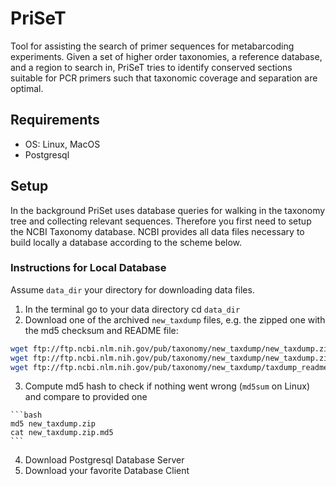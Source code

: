 # PriSeT
Tool for assisting the search of primer sequences for metabarcoding experiments. Given a set of higher order taxonomies, a reference database, and a region to search in, PriSeT tries to identify conserved sections suitable for PCR primers such that taxonomic coverage and separation are optimal.

## Requirements
  * OS: Linux, MacOS
  * Postgresql
  
## Setup
In the background PriSet uses database queries for walking in the taxonomy tree and collecting relevant sequences. Therefore you first need to setup the NCBI Taxonomy database. NCBI provides all data files necessary to build locally a database according to the scheme below.

### Instructions for Local Database
Assume `data_dir` your directory for downloading data files.
  1. In the terminal go to your data directory cd `data_dir`
  2. Download one of the archived `new_taxdump` files, e.g. the zipped one with the md5 checksum and README file:
  
  ```bash
  wget ftp://ftp.ncbi.nlm.nih.gov/pub/taxonomy/new_taxdump/new_taxdump.zip
  wget ftp://ftp.ncbi.nlm.nih.gov/pub/taxonomy/new_taxdump/new_taxdump.zip.md5
  wget ftp://ftp.ncbi.nlm.nih.gov/pub/taxonomy/new_taxdump/taxdump_readme.txt
  ```
  3. Compute md5 hash to check if nothing went wrong (`md5sum` on Linux) and compare to provided one
      
    ```bash
    md5 new_taxdump.zip
    cat new_taxdump.zip.md5
    ```
  4. Download Postgresql Database Server
  5. Download your favorite Database Client
  
